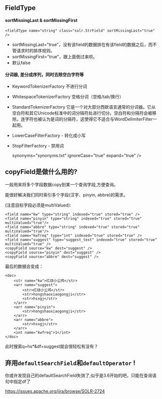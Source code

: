 



## FieldType

#### sortMissingLast & sortMissingFirst

    <fieldType name="string" class="solr.StrField" sortMissingLast="true" />

* sortMissingLast="true"，没有该field的数据排在有该field的数据之后，而不管请求时的排序规则。
* sortMissingFirst="true"，跟上面倒过来呗。
* 默认false


#### 分词器, 差分成序列，同时去除空白字符等

- KeywordTokenizerFactory 不进行分词
- WhitespaceTokenizerFactory 空格分词（空格/tab/换行）
- StandardTokenizerFactory 它是一个对大部分西欧语言通常的分词器。它从空白符和其它Unicode标准中的词分隔符处进行切分。空白符和分隔符会被移除。连字符也被认为是词的分隔符，这使得它不适合与WordDelimiterFilter一起用。
- LowerCaseFilterFactory - 转化成小写
- StopFilterFactory  - 禁用词

    <fieldType name="suggest_text" class="solr.TextField" positionIncrementGap="100" autoGeneratePhraseQueries="true">
        <analyzer type="index">  <!-- 导入数据时的分词方法 -->
                <tokenizer class="solr.KeywordTokenizerFactory" /> <!-- 分词器, 差分成序列，同时去除空白字符等 -->
                <filter class="solr.SynonymFilterFactory" <!-- -->
                        synonyms="synonyms.txt" 
                        ignoreCase="true" 
                        expand="true" />
                <filter class="solr.StopFilterFactory" 
                        ignoreCase="true" 
                        words="stopwords.txt" 
                        enablePositionIncrements="true" />
                <filter class="solr.LowerCaseFilterFactory" />
                <filter class="solr.KeywordMarkerFilterFactory" protected="protwords.txt" />
        </analyzer>
        <analyzer type="query">  <!-- 查找时对查找词的分词方法 -->
                <tokenizer class="solr.KeywordTokenizerFactory" />
                <filter class="solr.StopFilterFactory" 
                        ignoreCase="true" 
                        words="stopwords.txt" 
                        enablePositionIncrements="true" />
                <filter class="solr.LowerCaseFilterFactory" />
                <filter class="solr.KeywordMarkerFilterFactory" protected="protwords.txt" />
        </analyzer>
    </fieldType>
    <fieldType name="text" class="solr.TextField" positionIncrementGap="100">
        <analyzer>
            <tokenizer class="solr.WhitespaceTokenizerFactory"/> <!-- 空格分词 -->
            <filter class="solr.WordDelimiterFilterFactory" generateWordParts="1" generateNumberParts="1" catenateWords="1" catenateNumbers="1" catenateAll="0" splitOnCaseChange="1"/>
            <filter class="solr.LowerCaseFilterFactory"/>
        </analyzer>
    </fieldType>






## copyField是做什么用的?

一般用来将多个字段数据copy到某一个查询字段,方便查询。

能很好解决我们同时索引多个字段(汉字、pinyin, abbre)的需求。

(注意目标字段必须是multiValued):

    <field name="kw" type="string" indexed="true" stored="true" /> 
    <field name="pinyin" type="string" indexed="true" stored="true" multiValued="true"/>
    <field name="abbre" type="string" indexed="true" stored="true" multiValued="true"/>
    <field name="kwfreq" type="int" indexed="true" stored="true" />
    <field name="suggest" type="suggest_text" indexed="true" stored="true" multiValued="true" />
    <copyField source="kw" dest="suggest" />
    <copyField source="pinyin" dest="suggest" />
    <copyField source="abbre" dest="suggest" />

最后的数据会变成：

    <doc>
        <str name="kw">红烧小公鸡</str>
        <arr name="suggest">
            <str>红烧小公鸡</str>
            <str>hongshaoxiaogongji</str>
            <str>hsxgj</str>
        </arr>
        <arr name="pinyin">
            <str>hongshaoxiaogongji</str>
        </arr>
        <arr name="abbre">
            <str>hsxgj</str>
        </arr>
        <int name="kwfreq">1</int>
    </doc>

此时搜索q=hs*&df=suggest就会很轻松有没有？


## 弃用`defaultSearchField`和`defaultOperator` !

你或许发现自己的defaultSearchField失效了,似乎是3.6开始的吧，只能在查询语句中指定df了

<https://issues.apache.org/jira/browse/SOLR-2724>
